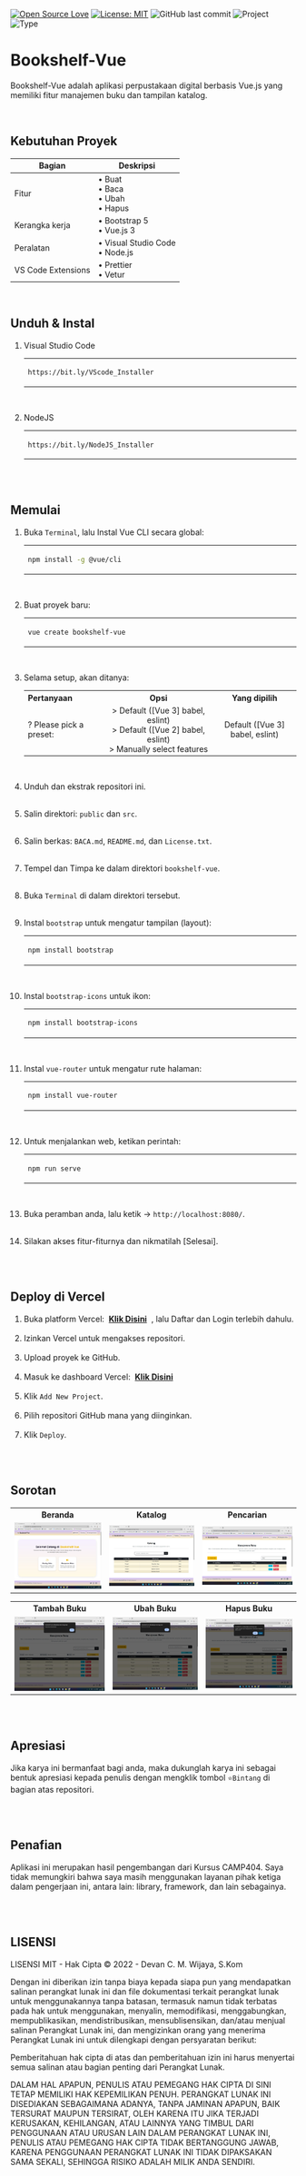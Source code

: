 [![Open Source Love](https://badges.frapsoft.com/os/v1/open-source.svg?style=flat)](https://github.com/ellerbrock/open-source-badges/)
[![License: MIT](https://img.shields.io/badge/License-MIT-blue.svg?logo=github&color=%23F7DF1E)](https://opensource.org/licenses/MIT)
![GitHub last commit](https://img.shields.io/github/last-commit/cakraawijaya/bookshelf-vue?logo=Codeforces&logoColor=white&color=%23F7DF1E)
![Project](https://img.shields.io/badge/Project-Website-light.svg?style=flat&logo=googlechrome&logoColor=white&color=%23F7DF1E)
![Type](https://img.shields.io/badge/Type-Course-light.svg?style=flat&logo=gitbook&logoColor=white&color=%23F7DF1E)

# Bookshelf-Vue
<p>Bookshelf-Vue adalah aplikasi perpustakaan digital berbasis Vue.js yang memiliki fitur manajemen buku dan tampilan katalog.</p>

<br>

## Kebutuhan Proyek
| Bagian | Deskripsi |
| --- | --- |
| Fitur | • Buat<br>• Baca<br>• Ubah<br>• Hapus |
| Kerangka kerja | • Bootstrap 5<br>• Vue.js 3 |
| Peralatan | • Visual Studio Code<br>• Node.js |
| VS Code Extensions | • Prettier<br>• Vetur |

<br>

## Unduh & Instal
1. Visual Studio Code

   <table><tr><td width="810">
      
   ```
   https://bit.ly/VScode_Installer
   ```
   
   </td></tr></table><br>
   
2. NodeJS

   <table><tr><td width="810">
      
   ```
   https://bit.ly/NodeJS_Installer
   ```
   
   </td></tr></table>
   
<br><br>

## Memulai
1. Buka ``` Terminal ```, lalu Instal Vue CLI secara global:<br>
   <table><tr><td width="810">
      
   ```bash
   npm install -g @vue/cli
   ```
   
   </td></tr></table>
   <br>
2. Buat proyek baru:<br>
   <table><tr><td width="810">
      
   ```bash
   vue create bookshelf-vue
   ```
   
   </td></tr></table>
   <br>
3. Selama setup, akan ditanya:<br>
   <table>
      <tr>
         <th width="200">Pertanyaan</th>
         <th align="center" width="350">Opsi</th>
         <th align="center" width="260">Yang dipilih</th>
      </tr>
      <tr>
         <td>? Please pick a preset:</td>
         <td align="center">> Default ([Vue 3] babel, eslint)<br>> Default ([Vue 2] babel, eslint)<br>> Manually select features</td>
         <td align="center">Default ([Vue 3] babel, eslint)</td>
      </tr>
   </table>
   <br>
4. Unduh dan ekstrak repositori ini.<br><br>
5. Salin direktori: ``` public ``` dan ``` src ```.<br><br>
6. Salin berkas: ``` BACA.md ```, ``` README.md ```, dan ``` License.txt ```.<br><br>
7. Tempel dan Timpa ke dalam direktori ``` bookshelf-vue ```.<br><br>
8. Buka ``` Terminal ``` di dalam direktori tersebut.<br><br>
9. Instal ``` bootstrap ``` untuk mengatur tampilan (layout):<br>
   <table><tr><td width="810">
      
   ```bash
   npm install bootstrap
   ```
   
   </td></tr></table>
   <br>
10. Instal ``` bootstrap-icons ``` untuk ikon:<br>
    <table><tr><td width="810">
      
    ```bash
    npm install bootstrap-icons
    ```
   
    </td></tr></table>
    <br>
11. Instal ``` vue-router ``` untuk mengatur rute halaman:<br>
    <table><tr><td width="810">
      
    ```bash
    npm install vue-router
    ```
   
    </td></tr></table>
    <br>
12. Untuk menjalankan web, ketikan perintah:<br>
    <table><tr><td width="810">
      
    ```bash
    npm run serve
    ```
   
    </td></tr></table>
    <br>
13. Buka peramban anda, lalu ketik -> ``` http://localhost:8080/ ```.<br><br>
14. Silakan akses fitur-fiturnya dan nikmatilah [Selesai].

<br><br>

## Deploy di Vercel
1. Buka platform Vercel:&nbsp;&nbsp;<strong><a href="https://vercel.com/new?utm_medium=default-template&filter=next.js&utm_source=create-next-app&utm_campaign=create-next-app-readme">Klik Disini</a></strong> &nbsp;, lalu Daftar dan Login terlebih dahulu.<br><br>
2. Izinkan Vercel untuk mengakses repositori.<br><br>
3. Upload proyek ke GitHub.<br><br>
4. Masuk ke dashboard Vercel:&nbsp;&nbsp;<strong><a href="https://vercel.com/dashboard">Klik Disini</a></strong><br><br>
5. Klik ``` Add New Project ```.<br><br>
6. Pilih repositori GitHub mana yang diinginkan.<br><br>
7. Klik ``` Deploy ```.

<br><br>

## Sorotan
<table>
<tr>
<th width="280">Beranda</th>
<th width="280">Katalog</th>
<th width="280">Pencarian</th>
</tr>
<tr>
<td><img src="documentation/Home.jpg" alt="home"></td>
<td><img src="documentation/Catalog.jpg" alt="catalog"></td>
<td><img src="documentation/Search.jpg" alt="search"></td>
</tr>
</table>
<table>
<tr>
<th width="280">Tambah Buku</th>
<th width="280">Ubah Buku</th>
<th width="280">Hapus Buku</th>
</tr>
<tr>
<td><img src="documentation/Add Book.jpg" alt="add-book"></td>
<td><img src="documentation/Edit Book.jpg" alt="edit-book"></td>
<td><img src="documentation/Delete Book.jpg" alt="delete-book"></td>
</tr>
</table>

<br><br>

## Apresiasi
Jika karya ini bermanfaat bagi anda, maka dukunglah karya ini sebagai bentuk apresiasi kepada penulis dengan mengklik tombol ``` ⭐Bintang ``` di bagian atas repositori.

<br><br>

## Penafian
Aplikasi ini merupakan hasil pengembangan dari Kursus CAMP404. Saya tidak memungkiri bahwa saya masih menggunakan layanan pihak ketiga dalam pengerjaan ini, antara lain: library, framework, dan lain sebagainya.

<br><br>

## LISENSI 
LISENSI MIT - Hak Cipta © 2022 - Devan C. M. Wijaya, S.Kom

Dengan ini diberikan izin tanpa biaya kepada siapa pun yang mendapatkan salinan perangkat lunak ini dan file dokumentasi terkait perangkat lunak untuk menggunakannya tanpa batasan, termasuk namun tidak terbatas pada hak untuk menggunakan, menyalin, memodifikasi, menggabungkan, mempublikasikan, mendistribusikan, mensublisensikan, dan/atau menjual salinan Perangkat Lunak ini, dan mengizinkan orang yang menerima Perangkat Lunak ini untuk dilengkapi dengan persyaratan berikut:

Pemberitahuan hak cipta di atas dan pemberitahuan izin ini harus menyertai semua salinan atau bagian penting dari Perangkat Lunak.

DALAM HAL APAPUN, PENULIS ATAU PEMEGANG HAK CIPTA DI SINI TETAP MEMILIKI HAK KEPEMILIKAN PENUH. PERANGKAT LUNAK INI DISEDIAKAN SEBAGAIMANA ADANYA, TANPA JAMINAN APAPUN, BAIK TERSURAT MAUPUN TERSIRAT, OLEH KARENA ITU JIKA TERJADI KERUSAKAN, KEHILANGAN, ATAU LAINNYA YANG TIMBUL DARI PENGGUNAAN ATAU URUSAN LAIN DALAM PERANGKAT LUNAK INI, PENULIS ATAU PEMEGANG HAK CIPTA TIDAK BERTANGGUNG JAWAB, KARENA PENGGUNAAN PERANGKAT LUNAK INI TIDAK DIPAKSAKAN SAMA SEKALI, SEHINGGA RISIKO ADALAH MILIK ANDA SENDIRI.
